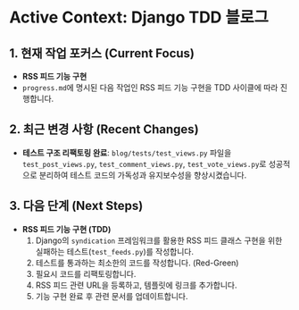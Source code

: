# Active Context: Django TDD 블로그

## 1. 현재 작업 포커스 (Current Focus)

- **RSS 피드 기능 구현**
- `progress.md`에 명시된 다음 작업인 RSS 피드 기능 구현을 TDD 사이클에 따라 진행합니다.

## 2. 최근 변경 사항 (Recent Changes)

- **테스트 구조 리팩토링 완료**: `blog/tests/test_views.py` 파일을 `test_post_views.py`, `test_comment_views.py`, `test_vote_views.py`로 성공적으로 분리하여 테스트 코드의 가독성과 유지보수성을 향상시켰습니다.

## 3. 다음 단계 (Next Steps)

- **RSS 피드 기능 구현 (TDD)**
  1.  Django의 `syndication` 프레임워크를 활용한 RSS 피드 클래스 구현을 위한 실패하는 테스트(`test_feeds.py`)를 작성합니다.
  2.  테스트를 통과하는 최소한의 코드를 작성합니다. (Red-Green)
  3.  필요시 코드를 리팩토링합니다.
  4.  RSS 피드 관련 URL을 등록하고, 템플릿에 링크를 추가합니다.
  5.  기능 구현 완료 후 관련 문서를 업데이트합니다.
